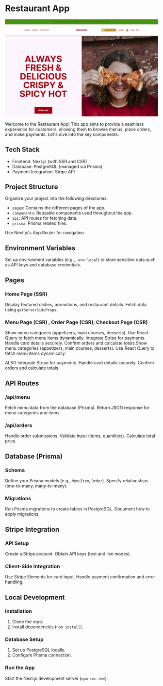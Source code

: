# Restaurant App

![](/public/app-image.png)



Welcome to the Restaurant App! This app aims to provide a seamless experience for customers, allowing them to browse menus, place orders, and make payments. Let's dive into the key components:

## Tech Stack

- Frontend: Next.js (with SSR and CSR)
- Database: PostgreSQL (managed via Prisma)
- Payment Integration: Stripe API

## Project Structure

Organize your project into the following directories:

- `pages`: Contains the different pages of the app.
- `components`: Reusable components used throughout the app.
- `api`: API routes for fetching data.
- `prisma`: Prisma related files.

Use Next.js's App Router for navigation.

## Environment Variables

Set up environment variables (e.g., `.env.local`) to store sensitive data such as API keys and database credentials.

## Pages

### Home Page (SSR)

Display featured dishes, promotions, and restaurant details. Fetch data using `getServerSideProps`.

### Menu Page (CSR) , Order Page (CSR), Checkout Page (CSR)

Show menu categories (appetizers, main courses, desserts). Use React Query to fetch menu items dynamically.
Integrate Stripe for payments. Handle card details securely. Confirm orders and calculate totals.Show menu categories (appetizers, main courses, desserts). Use React Query to fetch menu items dynamically.

ALSO Integrate Stripe for payments. Handle card details securely. Confirm orders and calculate totals.

## API Routes

### /api/menu

Fetch menu data from the database (Prisma). Return JSON response for menu categories and items.

### /api/orders

Handle order submissions. Validate input (items, quantities). Calculate total price.

## Database (Prisma)

### Schema

Define your Prisma models (e.g., `MenuItem`, `Order`). Specify relationships (one-to-many, many-to-many).

### Migrations

Run Prisma migrations to create tables in PostgreSQL. Document how to apply migrations.

## Stripe Integration

### API Setup

Create a Stripe account. Obtain API keys (test and live modes).

### Client-Side Integration

Use Stripe Elements for card input. Handle payment confirmation and error handling.

## Local Development

### Installation

1. Clone the repo.
2. Install dependencies (`npm install`).

### Database Setup

1. Set up PostgreSQL locally.
2. Configure Prisma connection.

### Run the App

Start the Next.js development server (`npm run dev`).


